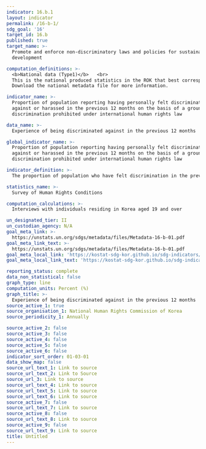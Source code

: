 ```yaml
---
indicator: 16.b.1
layout: indicator
permalink: /16-b-1/
sdg_goal: '16'
target_id: 16.b
published: true
target_name: >-
  Promote and enforce non-discriminatory laws and policies for sustainable
  development

computation_definitions: >-
  <b>National data (Type1)</b>   <br>
  This is the national produced statistics in the ROK that best corresponds to the definition of UN SDGs indicators. <br>
  Download the national metadata file for more information.

indicator_name: >-
  Proportion of population reporting having personally felt discriminated
  against or harassed in the previous 12 months on the basis of a ground of
  discrimination prohibited under international human rights law

data_name: >-
  Experience of being discriminated against in the previous 12 months

global_indicator_name: >-
  Proportion of population reporting having personally felt discriminated
  against or harassed in the previous 12 months on the basis of a ground of
  discrimination prohibited under international human rights law

indicator_definition: >-
  The proportion of population who have felt discrimination in the previous 12 months, by discrimination type 

statistics_name: >-
  Survey of Human Rights Conditions

computation_calculations: >-
  Interviews with individuals residing in Korea aged 19 and over 

un_designated_tier: II
un_custodian_agency: N/A
goal_meta_link: >-
  https://unstats.un.org/sdgs/metadata/files/Metadata-16-b-01.pdf   
goal_meta_link_text: >-
  https://unstats.un.org/sdgs/metadata/files/Metadata-16-b-01.pdf   
goal_meta_local_link: 'https://kostat-sdg-kor.github.io/sdg-indicators/public/data/Metadata-16-b-01_ENG.pdf'
goal_meta_local_link_text: 'https://kostat-sdg-kor.github.io/sdg-indicators/public/data/Metadata-16-b-01_ENG.pdf'

reporting_status: complete
data_non_statistical: false
graph_type: line
computation_units: Percent (%)
graph_title: >-
  Experience of being discriminated against in the previous 12 months
source_active_1: true
source_organisation_1: National Human Rights Commission of Korea
source_periodicity_1: Annually 

source_active_2: false
source_active_3: false
source_active_4: false
source_active_5: false
source_active_6: false
indicator_sort_order: 01-03-01
data_show_map: false
source_url_text_1: Link to source
source_url_text_2: Link to Source
source_url_3: Link to source
source_url_text_4: Link to source
source_url_text_5: Link to source
source_url_text_6: Link to source
source_active_7: false
source_url_text_7: Link to source
source_active_8: false
source_url_text_8: Link to source
source_active_9: false
source_url_text_9: Link to source
title: Untitled
---
```


